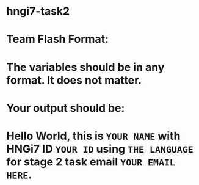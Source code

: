 # hngi7-task2

 # Team Flash Format:
 
 # The variables should be in any format. It does not matter.
 
 # Your output should be:
 # Hello World, this is ``` YOUR NAME ``` with HNGi7 ID ``` YOUR ID ``` using ``` THE LANGUAGE ``` for stage 2 task email ``` YOUR EMAIL HERE ```.

